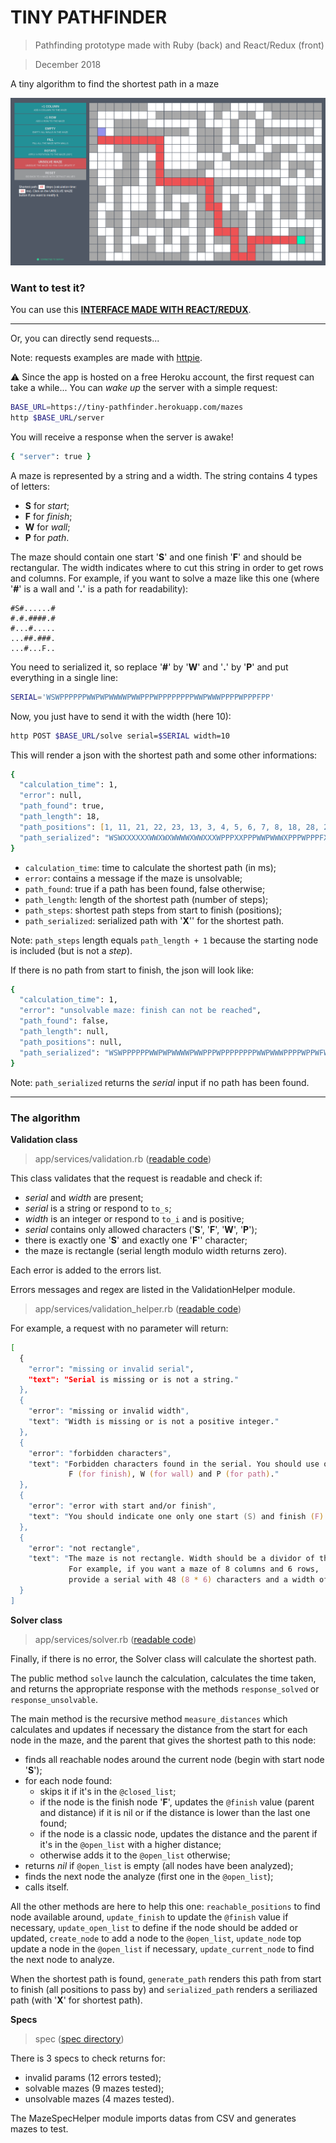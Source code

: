 # TINY PATHFINDER

> Pathfinding prototype made with Ruby (back) and React/Redux (front)

> December 2018

A tiny algorithm to find the shortest path in a maze

![screenshot_1](https://raw.githubusercontent.com/bigbigdoudou/pathfinder/master/pathfinder.png)

### Want to test it?

You can use this **[INTERFACE MADE WITH REACT/REDUX](https://bigbigdoudou.github.io/maze_solver_front/)**.

---

Or, you can directly send requests...

Note: requests examples are made with [httpie](https://httpie.org/).

:warning: Since the app is hosted on a free Heroku account, the first request can take a while... You can *wake up* the server with a simple request:

```zsh
BASE_URL=https://tiny-pathfinder.herokuapp.com/mazes
http $BASE_URL/server
```

You will receive a response when the server is awake!

```zsh
{ "server": true }
```

A maze is represented by a string and a width. The string contains 4 types of letters:
* **S** for *start*;
* **F** for *finish*;
* **W** for *wall*;
* **P** for *path*.

The maze should contain one start '**S**' and one finish '**F**' and should be rectangular. The width indicates where to cut this string in order to get rows and columns. For example, if you want to solve a maze like this one (where '**#**' is a wall and '**.**' is a path for readability):

```
#S#......#
#.#.####.#
#...#.....
...##.###.
...#...F..
```

You need to serialized it, so replace '**#**' by '**W**' and '**.**' by '**P**' and put everything in a single line:

```zsh
SERIAL='WSWPPPPPPWWPWPWWWWPWWPPPWPPPPPPPPWWPWWWPPPPWPPPFPP'
```

Now, you just have to send it with the width (here 10):

```zsh
http POST $BASE_URL/solve serial=$SERIAL width=10
```

This will render a json with the shortest path and some other informations:

```zsh
{
  "calculation_time": 1,
  "error": null,
  "path_found": true,
  "path_length": 18,
  "path_positions": [1, 11, 21, 22, 23, 13, 3, 4, 5, 6, 7, 8, 18, 28, 29, 39, 49, 48, 47],
  "path_serialized": "WSWXXXXXXWWXWXWWWWXWWXXXWPPPXXPPPWWPWWWXPPPWPPPFXX"
}
```

* `calculation_time`: time to calculate the shortest path (in ms);
* `error`: contains a message if the maze is unsolvable;
* `path_found`: true if a path has been found, false otherwise;
* `path_length`: length of the shortest path (number of steps);
* `path_steps`: shortest path steps from start to finish (positions);
* `path_serialized`: serialized path with '**X**'' for the shortest path.

Note: `path_steps` length equals `path_length + 1` because the starting node is included (but is not a *step*).

If there is no path from start to finish, the json will look like:

```zsh
{
  "calculation_time": 1,
  "error": "unsolvable maze: finish can not be reached",
  "path_found": false,
  "path_length": null,
  "path_positions": null,
  "path_serialized": "WSWPPPPPPWWPWPWWWWPWWPPPWPPPPPPPPWWPWWWPPPPWPPWFWP"
}
```

Note: `path_serialized` returns the *serial* input if no path has been found.

---

### The algorithm

**Validation class**

> app/services/validation.rb ([readable code](https://github.com/BigBigDoudou/pathfinder/blob/master/documentation/validation.md))

This class validates that the request is readable and check if:
* *serial* and *width* are present;
* *serial* is a string or respond to `to_s`;
* *width* is an integer or respond to `to_i` and is positive;
* *serial* contains only allowed characters ('**S**', '**F**', '**W**', '**P**');
* there is exactly one '**S**' and exactly one '**F**'' character;
* the maze is rectangle (serial length modulo width returns zero).

Each error is added to the errors list.

Errors messages and regex are listed in the ValidationHelper module.

> app/services/validation_helper.rb ([readable code](https://github.com/BigBigDoudou/pathfinder/blob/master/documentation/validation_helper.md))

For example, a request with no parameter will return:

```zsh
[
  {
    "error": "missing or invalid serial",
    "text": "Serial is missing or is not a string."
  },
  {
    "error": "missing or invalid width",
    "text": "Width is missing or is not a positive integer."
  },
  {
    "error": "forbidden characters",
    "text": "Forbidden characters found in the serial. You should use only S (for start),
             F (for finish), W (for wall) and P (for path)."
  },
  {
    "error": "error with start and/or finish",
    "text": "You should indicate one only one start (S) and finish (F)."
  },
  {
    "error": "not rectangle",
    "text": "The maze is not rectangle. Width should be a dividor of the serial length.
             For example, if you want a maze of 8 columns and 6 rows,
             provide a serial with 48 (8 * 6) characters and a width of 8."
  }
]
```

**Solver class**

> app/services/solver.rb ([readable code](https://github.com/BigBigDoudou/pathfinder/blob/master/documentation/solver.md))

Finally, if there is no error, the Solver class will calculate the shortest path.

The public method `solve` launch the calculation, calculates the time taken, and returns the appropriate response with the methods `response_solved` or `response_unsolvable`.

The main method is the recursive method `measure_distances` which calculates and updates if necessary the distance from the start for each node in the maze, and the parent that gives the shortest path to this node:
* finds all reachable nodes around the current node (begin with start node '**S**');
* for each node found:
  * skips it if it's in the `@closed_list`;
  * if the node is the finish node '**F**', updates the `@finish` value (parent and distance) if it is nil or if the distance is lower than the last one found;
  * if the node is a classic node, updates the distance and the parent if it's in the `@open_list` with a higher distance;
  * otherwise adds it to the `@open_list` otherwise;
* returns *nil* if `@open_list` is empty (all nodes have been analyzed);
* finds the next node the analyze (first one in the `@open_list`);
* calls itself.

All the other methods are here to help this one: `reachable_positions` to find node available around, `update_finish` to update the `@finish` value if necessary, `update_open_list` to define if the node should be added or updated, `create_node` to add a node to the `@open_list`, `update_node` top update a node in the `@open_list` if necessary, `update_current_node` to find the next node to analyze.

When the shortest path is found, `generate_path` renders this path from start to finish (all positions to pass by) and `serialized_path` renders a seriliazed path (with '**X**' for shortest path).

**Specs**

> spec ([spec directory](https://github.com/BigBigDoudou/pathfinder/tree/master/spec))

There is 3 specs to check returns for:
* invalid params (12 errors tested);
* solvable mazes (9 mazes tested);
* unsolvable mazes (4 mazes tested).

The MazeSpecHelper module imports datas from CSV and generates mazes to test.
